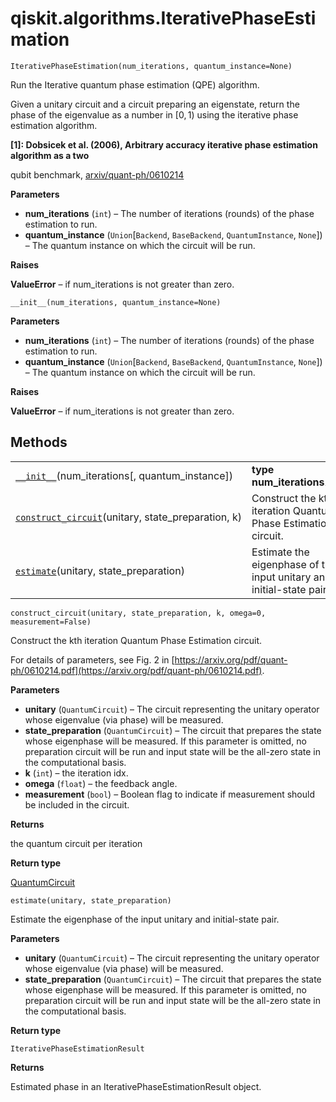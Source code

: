 # qiskit.algorithms.IterativePhaseEstimation

<span id="undefined" />

`IterativePhaseEstimation(num_iterations, quantum_instance=None)`

Run the Iterative quantum phase estimation (QPE) algorithm.

Given a unitary circuit and a circuit preparing an eigenstate, return the phase of the eigenvalue as a number in $[0,1)$ using the iterative phase estimation algorithm.

**\[1]: Dobsicek et al. (2006), Arbitrary accuracy iterative phase estimation algorithm as a two**

qubit benchmark, [arxiv/quant-ph/0610214](https://arxiv.org/abs/quant-ph/0610214)

**Parameters**

*   **num\_iterations** (`int`) – The number of iterations (rounds) of the phase estimation to run.
*   **quantum\_instance** (`Union`\[`Backend`, `BaseBackend`, `QuantumInstance`, `None`]) – The quantum instance on which the circuit will be run.

**Raises**

**ValueError** – if num\_iterations is not greater than zero.

<span id="undefined" />

`__init__(num_iterations, quantum_instance=None)`

**Parameters**

*   **num\_iterations** (`int`) – The number of iterations (rounds) of the phase estimation to run.
*   **quantum\_instance** (`Union`\[`Backend`, `BaseBackend`, `QuantumInstance`, `None`]) – The quantum instance on which the circuit will be run.

**Raises**

**ValueError** – if num\_iterations is not greater than zero.

## Methods

|                                                                                                                                                                                     |                                                                      |
| ----------------------------------------------------------------------------------------------------------------------------------------------------------------------------------- | -------------------------------------------------------------------- |
| [`__init__`](#qiskit.algorithms.IterativePhaseEstimation.__init__ "qiskit.algorithms.IterativePhaseEstimation.__init__")(num\_iterations\[, quantum\_instance])                     | **type num\_iterations**`int`                                        |
| [`construct_circuit`](#qiskit.algorithms.IterativePhaseEstimation.construct_circuit "qiskit.algorithms.IterativePhaseEstimation.construct_circuit")(unitary, state\_preparation, k) | Construct the kth iteration Quantum Phase Estimation circuit.        |
| [`estimate`](#qiskit.algorithms.IterativePhaseEstimation.estimate "qiskit.algorithms.IterativePhaseEstimation.estimate")(unitary, state\_preparation)                               | Estimate the eigenphase of the input unitary and initial-state pair. |

<span id="undefined" />

`construct_circuit(unitary, state_preparation, k, omega=0, measurement=False)`

Construct the kth iteration Quantum Phase Estimation circuit.

For details of parameters, see Fig. 2 in [https://arxiv.org/pdf/quant-ph/0610214.pdf](https://arxiv.org/pdf/quant-ph/0610214.pdf).

**Parameters**

*   **unitary** (`QuantumCircuit`) – The circuit representing the unitary operator whose eigenvalue (via phase) will be measured.
*   **state\_preparation** (`QuantumCircuit`) – The circuit that prepares the state whose eigenphase will be measured. If this parameter is omitted, no preparation circuit will be run and input state will be the all-zero state in the computational basis.
*   **k** (`int`) – the iteration idx.
*   **omega** (`float`) – the feedback angle.
*   **measurement** (`bool`) – Boolean flag to indicate if measurement should be included in the circuit.

**Returns**

the quantum circuit per iteration

**Return type**

[QuantumCircuit](qiskit.circuit.QuantumCircuit#qiskit.circuit.QuantumCircuit "qiskit.circuit.QuantumCircuit")

<span id="undefined" />

`estimate(unitary, state_preparation)`

Estimate the eigenphase of the input unitary and initial-state pair.

**Parameters**

*   **unitary** (`QuantumCircuit`) – The circuit representing the unitary operator whose eigenvalue (via phase) will be measured.
*   **state\_preparation** (`QuantumCircuit`) – The circuit that prepares the state whose eigenphase will be measured. If this parameter is omitted, no preparation circuit will be run and input state will be the all-zero state in the computational basis.

**Return type**

`IterativePhaseEstimationResult`

**Returns**

Estimated phase in an IterativePhaseEstimationResult object.
